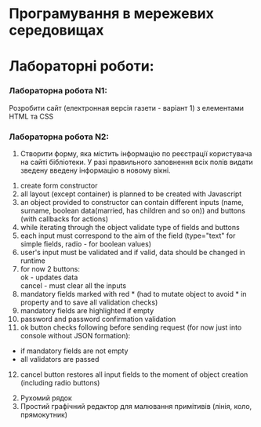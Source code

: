 # Програмування в мережевих середовищах
# Лабораторні роботи:

### Лабораторна робота N1:
Розробити сайт (електронная версія газети - варіант 1) з елементами HTML та СSS

### Лабораторна робота N2:
1. Створити форму, яка містить інформацію по реєстрації користувача 
на сайті бібліотеки. У разі правильного заповнення всіх полів видати зведену 
введену інформацію в новому вікні. 
1) create form constructor
2) all layout (except container) is planned to be created with Javascript
3) an object provided to constructor can contain different inputs (name, surname, boolean data(married, has children and so on)) and buttons (with callbacks for actions)
4) while iterating through the object validate type of fields and buttons
5) each input must correspond to the aim of the field (type="text" for simple fields, radio - for boolean values)
6) user's input must be validated and if valid, data should be changed in runtime
7) for now 2 buttons:<br>
ok - updates data<br>
cancel - must clear all the inputs<br>
8) mandatory fields marked with red * (had to mutate object to avoid * in property and to save all validation checks)
9) mandatory fields are highlighted if empty
10) password and password confirmation validation
11) ok button checks following before sending request (for now just into console without JSON formation):
- if mandatory fields are not empty
- all validators are passed
12) cancel button restores all input fields to the moment of object creation (including radio buttons) 

2. Рухомий рядок
3. Простий графічний редактор для малювання примітивів (лінія, коло, прямокутник)
